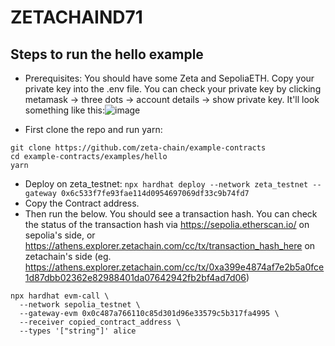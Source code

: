 # ZETACHAIND71

## Steps to run the hello example
- Prerequisites: You should have some Zeta and SepoliaETH. Copy your private key into the .env file. You can check your private key by clicking metamask -> three dots -> account details -> show private key. It'll look something like this:![image](https://github.com/user-attachments/assets/d1d0a78d-a494-4576-b1ec-bd1142199337)

- First clone the repo and run yarn:
```
git clone https://github.com/zeta-chain/example-contracts
cd example-contracts/examples/hello
yarn
```
- Deploy on zeta_testnet: `npx hardhat deploy --network zeta_testnet --gateway 0x6c533f7fe93fae114d0954697069df33c9b74fd7`
- Copy the Contract address.
- Then run the below. You should see a transaction hash. You can check the status of the transaction hash via https://sepolia.etherscan.io/ on sepolia's side, or https://athens.explorer.zetachain.com/cc/tx/transaction_hash_here on zetachain's side (eg. https://athens.explorer.zetachain.com/cc/tx/0xa399e4874af7e2b5a0fce1d87dbb02362e82988401da07642942fb2bf4ad7d06)
```
npx hardhat evm-call \
  --network sepolia_testnet \
  --gateway-evm 0x0c487a766110c85d301d96e33579c5b317fa4995 \
  --receiver copied_contract_address \
  --types '["string"]' alice
```
